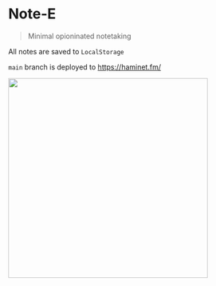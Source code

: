 #  Note-E

 > Minimal opioninated notetaking

All notes are saved to `LocalStorage`

`main` branch is deployed to https://haminet.fm/

<img src="https://i.ibb.co/rtP9T67/image.png" width="400">


